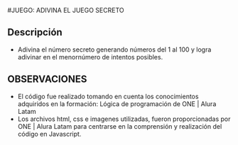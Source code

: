 #JUEGO: ADIVINA EL JUEGO SECRETO

## Descripción
* Adivina el número secreto generando números del 1 al 100 y logra adivinar en el menornúmero de intentos posibles.

## OBSERVACIONES
* El código fue realizado tomando en cuenta los conocimientos adquiridos en la formación: Lógica de programación de ONE | Alura Latam
* Los archivos html, css e imagenes utilizadas, fueron proporcionadas por ONE | Alura Latam para centrarse en la comprensión y realización del código en Javascript.
